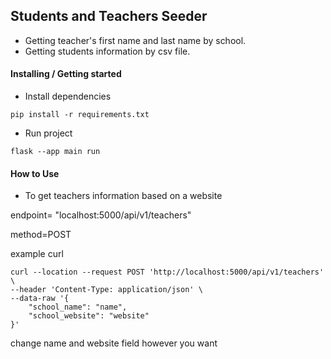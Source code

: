 ## Students and Teachers Seeder

- Getting teacher's first name and last name by school.
- Getting students information by csv file.

#### Installing / Getting started
- Install dependencies

`pip install -r requirements.txt`

- Run project

`flask --app main run`

#### How to Use
 
 - To get teachers information based on a website

endpoint= "localhost:5000/api/v1/teachers"

method=POST

example curl

```
curl --location --request POST 'http://localhost:5000/api/v1/teachers' \
--header 'Content-Type: application/json' \
--data-raw '{
    "school_name": "name",
    "school_website": "website"
}'
```
change name and website field however you want






